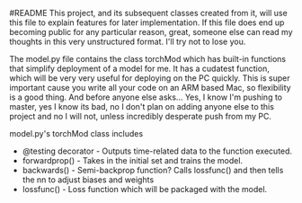 #README 
This project, and its subsequent classes created from it, will use this file to explain features for later implementation. If this file does end up becoming public for any particular reason, great, someone else can read my thoughts in this very unstructured format. I'll try not to lose you. 

The model.py file contains the class torchMod which has built-in functions that simplify deployment of a model for me. It has a cudatest function, which will be very very useful for deploying on the PC quickly. This is super important cause you write all your code on an ARM based Mac, so flexibility is a good thing. And before anyone else asks... Yes, I know I'm pushing to master, yes I know its bad, no I don't plan on adding anyone else to this project and no I will not, unless incredibly desperate push from my PC. 

model.py's torchMod class includes 
-  @testing decorator - Outputs time-related data to the function executed. 
- forwardprop() - Takes in the initial set and trains the model. 
- backwards() - Semi-backprop function? Calls lossfunc() and then tells the nn to adjust biases and weights 
- lossfunc() - Loss function which will be packaged with the model.


